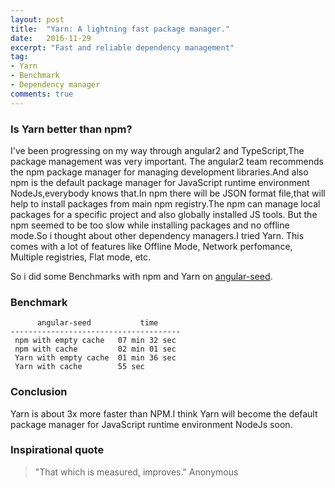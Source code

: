 ```yaml
---
layout: post
title:  "Yarn: A lightning fast package manager."
date:   2016-11-29
excerpt: "Fast and reliable dependency management"
tag:
- Yarn
- Benchmark
- Dependency manager
comments: true
---
```


### Is Yarn better than npm?
<p> I've been progressing on my way through angular2 and TypeScript,The package management was very important.
The angular2 team recommends the npm package manager for managing development libraries.And also npm is the default
package manager for JavaScript runtime environment NodeJs,everybody knows that.In npm there will be JSON format file,that will help to
install packages from main npm registry.The npm can manage local packages for a specific project and also globally installed JS tools.
But the npm seemed to be too slow while installing packages and no offline mode.So i thought about other dependency managers.I tried Yarn.
This comes with a lot of features like Offline Mode, Network perfomance, Multiple registries, Flat mode, etc.</p>
  So i did some Benchmarks with npm and Yarn on <a href="https://github.com/mgechev/angular-seed">angular-seed</a>.

### Benchmark
```
      angular-seed           time          
--------------------------------------
 npm with empty cache   07 min 32 sec
 npm with cache         02 min 01 sec
 Yarn with empty cache  01 min 36 sec
 Yarn with cache        55 sec
```
### Conclusion
Yarn is about 3x more faster than NPM.I think Yarn will become  the default package manager for JavaScript runtime environment NodeJs soon.


### Inspirational quote

> "That which is measured, improves." Anonymous
